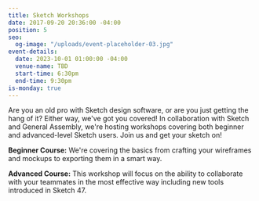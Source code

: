 ```yaml
---
title: Sketch Workshops
date: 2017-09-20 20:36:00 -04:00
position: 5
seo:
  og-image: "/uploads/event-placeholder-03.jpg"
event-details:
  date: 2023-10-01 01:00:00 -04:00
  venue-name: TBD
  start-time: 6:30pm
  end-time: 9:30pm
is-monday: true
---
```


Are you an old pro with Sketch design software, or are you just getting the hang of it? Either way, we've got you covered! In collaboration with Sketch and General Assembly, we're hosting workshops covering both beginner and advanced-level Sketch users. Join us and get your sketch on!

**Beginner Course:** We're covering the basics from crafting your wireframes and mockups to exporting them in a smart way.

**Advanced Course:** This workshop will focus on the ability to collaborate with your teammates in the most effective way including new tools introduced in Sketch 47.